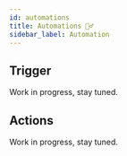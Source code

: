 ```yaml
---
id: automations
title: Automations 🧞‍♂️
sidebar_label: Automation
---
```


## Trigger

Work in progress, stay tuned.



## Actions

Work in progress, stay tuned.
